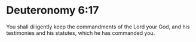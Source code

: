 # Deuteronomy 6:17

You shall diligently keep the commandments of the Lord your God, and his testimonies and his statutes, which he has commanded you.
